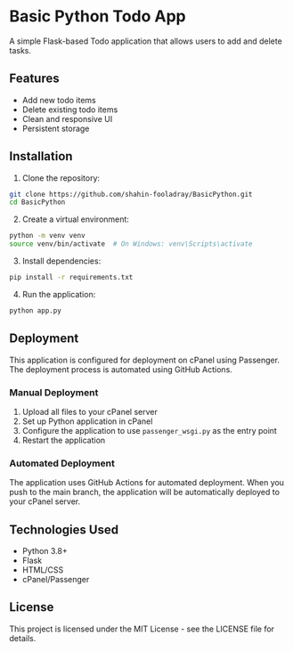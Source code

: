 # Basic Python Todo App

A simple Flask-based Todo application that allows users to add and delete tasks.

## Features

- Add new todo items
- Delete existing todo items
- Clean and responsive UI
- Persistent storage

## Installation

1. Clone the repository:
```bash
git clone https://github.com/shahin-fooladray/BasicPython.git
cd BasicPython
```

2. Create a virtual environment:
```bash
python -m venv venv
source venv/bin/activate  # On Windows: venv\Scripts\activate
```

3. Install dependencies:
```bash
pip install -r requirements.txt
```

4. Run the application:
```bash
python app.py
```

## Deployment

This application is configured for deployment on cPanel using Passenger. The deployment process is automated using GitHub Actions.

### Manual Deployment

1. Upload all files to your cPanel server
2. Set up Python application in cPanel
3. Configure the application to use `passenger_wsgi.py` as the entry point
4. Restart the application

### Automated Deployment

The application uses GitHub Actions for automated deployment. When you push to the main branch, the application will be automatically deployed to your cPanel server.

## Technologies Used

- Python 3.8+
- Flask
- HTML/CSS
- cPanel/Passenger

## License

This project is licensed under the MIT License - see the LICENSE file for details. 